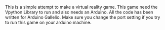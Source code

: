 This is a simple attempt to make a virtual reality game. This game need the Vpython Library to run and also needs an Arduino.
All the code has been written for Arduino Gallelio. Make sure you change the port setting if you try to run this game on your
arduino machine.

